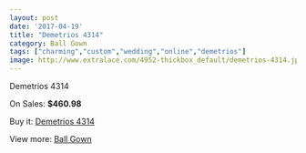 ```yaml
---
layout: post
date: '2017-04-19'
title: "Demetrios 4314"
category: Ball Gown
tags: ["charming","custom","wedding","online","demetrios"]
image: http://www.extralace.com/4952-thickbox_default/demetrios-4314.jpg
---
```

Demetrios 4314

On Sales: **$460.98**
<a href="https://www.extralace.com/ball-gown/2343-demetrios-4314.html"><amp-img layout="responsive" width="600" height="600" src="//www.extralace.com/4952-thickbox_default/demetrios-4314.jpg" alt="Demetrios 4314 0" /></a>
<a href="https://www.extralace.com/ball-gown/2343-demetrios-4314.html"><amp-img layout="responsive" width="600" height="600" src="//www.extralace.com/4953-thickbox_default/demetrios-4314.jpg" alt="Demetrios 4314 1" /></a>

Buy it: [Demetrios 4314](https://www.extralace.com/ball-gown/2343-demetrios-4314.html "Demetrios 4314")

View more: [Ball Gown](https://www.extralace.com/3-ball-gown "Ball Gown")